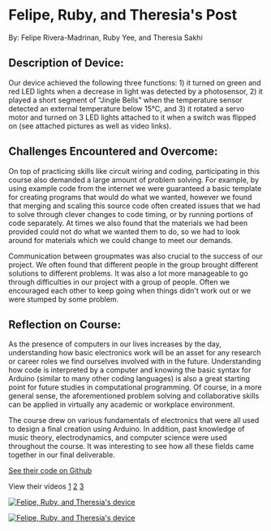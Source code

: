 # Felipe, Ruby, and Theresia's Post
By: Felipe Rivera-Madrinan, Ruby Yee, and Theresia Sakhi

## Description of Device:
Our device achieved the following three functions: 1) it turned on green and red LED lights when a decrease in light was detected by a photosensor, 2) it played a short segment of “Jingle Bells” when the temperature sensor detected an external temperature below 15°C, and 3) it rotated a servo motor and turned on 3 LED lights attached to it when a switch was flipped on (see attached pictures as well as video links). 

## Challenges Encountered and Overcome:
On top of practicing skills like circuit wiring and coding, participating in this course also demanded a large amount of problem solving. For example, by using example code from the internet we were guaranteed a basic template for creating programs that would do what we wanted, however we found that merging and scaling this source code often created issues that we had to solve through clever changes to code timing, or by running portions of code separately. At times we also found that the materials we had been provided could not do what we wanted them to do, so we had to look around for materials which we could change to meet our demands. 

Communication between groupmates was also crucial to the success of our project. We often found that different people in the group brought different solutions to different problems. It was also a lot more manageable to go through difficulties in our project with a group of people. Often we encouraged each other to keep going when things didn't work out or we were stumped by some problem. 

## Reflection on Course:
As the presence of computers in our lives increases by the day, understanding how basic electronics work will be an asset for any research or career roles we find ourselves involved with in the future. Understanding how code is interpreted by a computer and knowing the basic syntax for Arduino (similar to many other coding languages) is also a great starting point for future studies in computational programming. Of course, in a more general sense, the aforementioned problem solving and collaborative skills can be applied in virtually any academic or workplace environment. 

The course drew on various fundamentals of electronics that were all used to design a final creation using Arduino. In addition, past knowledge of music theory, electrodynamics, and computer science were used throughout the course. It was interesting to see how all these fields came together in our final deliverable.


[See their code on Github](https://github.com/3IE1/ERU1-2018/tree/master/Submissions/Felipe_Ruby_Theresia)

View their videos [1](https://youtu.be/Vm2nYG9tF1w) [2](https://youtu.be/3b-2OMuYfe8) [3](https://youtu.be/eGLkwydsdiY)

[![Felipe, Ruby, and Theresia's device](https://github.com/3IE1/ERU1-2018/blob/master/Submissions/FeliciaRubyTheresia?Image1.png?raw=true)](https://github.com/3IE1/ERU1-2018/blob/master/Submissions/FeliciaRubyTheresia?Image1.png?raw=true)

[![Felipe, Ruby, and Theresia's device](https://github.com/3IE1/ERU1-2018/blob/master/Submissions/FeliciaRubyTheresia?Image2.png?raw=true)](https://github.com/3IE1/ERU1-2018/blob/master/Submissions/FeliciaRubyTheresia?Image2.png?raw=true)
